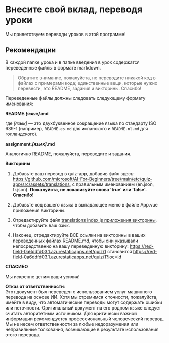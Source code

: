 # Внесите свой вклад, переводя уроки

Мы приветствуем переводы уроков в этой программе!

## Рекомендации

В каждой папке урока и в папке введения в урок содержатся переведенные файлы в формате markdown.

> Обратите внимание, пожалуйста, не переводите никакой код в файлах с примерами кода; единственные вещи, которые нужно перевести, это README, задания и викторины. Спасибо!

Переведенные файлы должны следовать следующему формату именования:

**README._[язык]_.md**

где _[язык]_ — это двухбуквенное сокращение языка по стандарту ISO 639-1 (например, `README.es.md` для испанского и `README.nl.md` для голландского).

**assignment._[язык]_.md**

Аналогично README, пожалуйста, переведите и задания.

**Викторины**

1. Добавьте ваш перевод в quiz-app, добавив файл здесь: https://github.com/microsoft/AI-For-Beginners/tree/main/etc/quiz-app/src/assets/translations, с правильным именованием (en.json, fr.json). **Пожалуйста, не локализуйте слова 'true' или 'false'. Спасибо!**

2. Добавьте код вашего языка в выпадающее меню в файле App.vue приложения викторины.

3. Отредактируйте файл [translations index.js приложения викторины](https://github.com/microsoft/AI-For-Beginners/blob/main/etc/quiz-app/src/assets/translations/index.js), чтобы добавить ваш язык.

4. Наконец, отредактируйте ВСЕ ссылки на викторины в ваших переведенных файлах README.md, чтобы они указывали непосредственно на вашу переведенную викторину: https://red-field-0a6ddfd03.1.azurestaticapps.net/quiz/1 становится https://red-field-0a6ddfd03.1.azurestaticapps.net/quiz/1?loc=id

**СПАСИБО**

Мы искренне ценим ваши усилия!

**Отказ от ответственности**:  
Этот документ был переведен с использованием услуг машинного перевода на основе ИИ. Хотя мы стремимся к точности, пожалуйста, имейте в виду, что автоматические переводы могут содержать ошибки или неточности. Оригинальный документ на его родном языке следует считать авторитетным источником. Для критически важной информации рекомендуется профессиональный человеческий перевод. Мы не несем ответственности за любые недоразумения или неправильные толкования, возникающие в результате использования этого перевода.